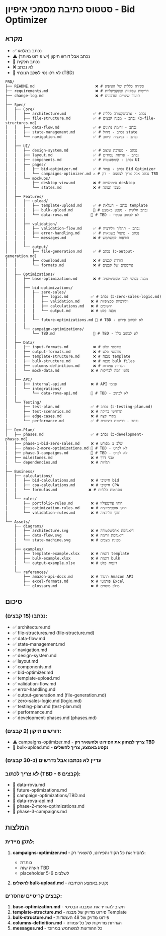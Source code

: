 # סטטוס כתיבת מסמכי איפיון - Bid Optimizer

## מקרא
- ✅ נכתב במלואו
- ⚠️ נכתב אבל דורש תיקון (יש פירוט מיותר)
- 📝 נכתב חלקית
- ❌ לא נכתב
- 🚫 לא רלוונטי לשלב הנוכחי (TBD)

```
PRD/
├── README.md                           ❌ # סקירה כללית של האיפיון
├── requirements.md                     ❌ # דרישות עסקיות ופונקציונליות
├── change-log.md                       ❌ # תיעוד שינויים ועדכונים
│
├── Spec/
│   ├── Core/                          
│   │   ├── architecture.md            ✅ # נכתב - ארכיטקטורה כללית
│   │   ├── file-structure.md          ✅ # נכתב - מבנה קבצים (כ-file-structures.md)
│   │   ├── data-flow.md               ✅ # נכתב - זרימת נתונים
│   │   ├── state-management.md        ✅ # נכתב - ניהול state
│   │   └── navigation.md              ✅ # נכתב - נביגציה וניתוב
│   │
│   ├── UI/                            
│   │   ├── design-system.md           ✅ # נכתב - מערכת עיצוב
│   │   ├── layout.md                  ✅ # נכתב - פריסת עמודים
│   │   ├── components.md              ✅ # נכתב - קומפוננטות UI
│   │   ├── pages/
│   │   │   ├── bid-optimizer.md       ✅ # נכתב - עמוד Bid Optimizer
│   │   │   └── campaigns-optimizer.md ⚠️ # נכתב אבל צריך לצמצם - רק TBD
│   │   └── mockups/
│   │       ├── desktop-view.md        ❌ # סימולציות desktop
│   │       └── states.md              ❌ # מצבי תצוגה
│   │
│   ├── Features/                      
│   │   ├── upload/
│   │   │   ├── template-upload.md     ✅ # נכתב - העלאת template
│   │   │   ├── bulk-upload.md         📝 # נכתב חלקית - נקטע באמצע
│   │   │   └── data-rova.md          🚫 # TBD - לא לכתוב עכשיו
│   │   │
│   │   ├── validation/
│   │   │   ├── validation-flow.md     ✅ # נכתב - תהליך וולידציה
│   │   │   ├── error-handling.md      ✅ # נכתב - טיפול בשגיאות
│   │   │   └── messages.md            ❌ # הודעות למשתמש
│   │   │
│   │   └── output/
│   │       ├── file-generation.md     ✅ # נכתב (כ-output-generation.md)
│   │       ├── download.md            ❌ # הורדת קבצים
│   │       └── formats.md             ❌ # פורמטים של קבצים
│   │
│   ├── Optimizations/                 
│   │   ├── base-optimization.md       ❌ # מבנה בסיסי לכל אופטימיזציה
│   │   │
│   │   ├── bid-optimizations/
│   │   │   ├── zero-sales/
│   │   │   │   ├── logic.md          ✅ # נכתב (כ-zero-sales-logic.md)
│   │   │   │   ├── validation.md     ❌ # וולידציות ספציפיות
│   │   │   │   ├── calculations.md   ❌ # חישובים
│   │   │   │   └── output.md         ❌ # מבנה פלט
│   │   │   │
│   │   │   └── future-optimizations.md 🚫 # TBD - לא לכתוב פירוט
│   │   │
│   │   └── campaign-optimizations/
│   │       └── TBD.md                 🚫 # TBD - לא לכתוב כלל
│   │
│   ├── Data/                          
│   │   ├── input-formats.md           ❌ # פורמטי קלט
│   │   ├── output-formats.md          ❌ # פורמטי פלט
│   │   ├── template-structure.md      ❌ # מבנה template
│   │   ├── bulk-structure.md          ❌ # מבנה bulk files
│   │   ├── columns-definition.md      ❌ # הגדרת עמודות
│   │   └── mock-data.md              ❌ # נתוני דמה לבדיקות
│   │
│   ├── API/                           
│   │   ├── internal-api.md           ❌ # API פנימי
│   │   └── integrations/
│   │       └── data-rova-api.md      🚫 # TBD - לא לכתוב
│   │
│   └── Testing/                       
│       ├── test-plan.md              ✅ # נכתב (כ-testing-plan.md)
│       ├── test-scenarios.md         ❌ # תרחישי בדיקה
│       ├── edge-cases.md             ❌ # מקרי קצה
│       └── performance.md            ✅ # נכתב - דרישות ביצועים
│
├── Dev-Plan/                          
│   ├── phases.md                     ✅ # נכתב (כ-development-phases.md)
│   ├── phase-1-bid-zero-sales.md     ❌ # שלב 1 מפורט
│   ├── phase-2-more-optimizations.md 🚫 # TBD - לא לפרט
│   ├── phase-3-campaigns.md          🚫 # TBD - לא לפרט
│   ├── milestones.md                 ❌ # אבני דרך
│   └── dependencies.md               ❌ # תלויות
│
├── Business/                          
│   ├── calculations/                 
│   │   ├── bid-calculations.md       ❌ # חישובי bid
│   │   ├── cpa-calculations.md       ❌ # חישובי CPA
│   │   └── formulas.md              ❌ # נוסחאות כלליות
│   │
│   └── rules/                        
│       ├── portfolio-rules.md        ❌ # חוקי פורטפוליו
│       ├── optimization-rules.md     ❌ # חוקי אופטימיזציה
│       └── validation-rules.md       ❌ # חוקי וולידציה
│
└── Assets/                           
    ├── diagrams/                     
    │   ├── architecture.svg          ❌ # דיאגרמת ארכיטקטורה
    │   ├── data-flow.svg             ❌ # דיאגרמת זרימה
    │   └── state-machine.svg         ❌ # מכונת מצבים
    │
    ├── examples/                     
    │   ├── template-example.xlsx     ❌ # דוגמת template
    │   ├── bulk-example.xlsx         ❌ # דוגמת bulk
    │   └── output-example.xlsx       ❌ # דוגמת פלט
    │
    └── references/                   
        ├── amazon-api-docs.md        ❌ # תיעוד Amazon API
        ├── excel-formats.md          ❌ # פורמטי Excel
        └── glossary.md               ❌ # מילון מונחים
```

## סיכום

### נכתבו (15 קבצים):
- ✅ architecture.md
- ✅ file-structures.md (file-structure.md)
- ✅ data-flow.md
- ✅ state-management.md
- ✅ navigation.md
- ✅ design-system.md
- ✅ layout.md
- ✅ components.md
- ✅ bid-optimizer.md
- ✅ template-upload.md
- ✅ validation-flow.md
- ✅ error-handling.md
- ✅ output-generation.md (file-generation.md)
- ✅ zero-sales-logic.md (logic.md)
- ✅ testing-plan.md (test-plan.md)
- ✅ performance.md
- ✅ development-phases.md (phases.md)

### דורשים תיקון (2 קבצים):
- ⚠️ campaigns-optimizer.md - **צריך למחוק את הפירוט ולהשאיר רק TBD**
- 📝 bulk-upload.md - **נקטע באמצע, צריך להשלים**

### עדיין לא נכתבו אבל נדרשים (כ-30 קבצים)

### לא צריך לכתוב (TBD - 6 קבצים):
- 🚫 data-rova.md
- 🚫 future-optimizations.md
- 🚫 campaign-optimizations/TBD.md
- 🚫 data-rova-api.md
- 🚫 phase-2-more-optimizations.md
- 🚫 phase-3-campaigns.md

## המלצות

### לתקן מיידית:
1. **campaigns-optimizer.md** - להסיר את כל הקוד והפירוט, להשאיר רק:
   - כותרת
   - הערה שזה TBD
   - placeholder לשלבים 5-6

2. **להשלים bulk-upload.md** - נקטע באמצע הכתיבה

### קבצים קריטיים שחסרים:
1. **base-optimization.md** - חשוב להגדיר את המבנה הבסיסי
2. **template-structure.md** - פירוט מדויק של מבנה Template
3. **bulk-structure.md** - פירוט מדויק של 48 העמודות
4. **columns-definition.md** - הגדרות מדויקות של כל עמודה
5. **messages.md** - כל ההודעות למשתמש במרוכז